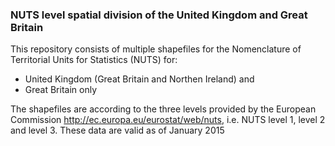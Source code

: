 ### NUTS level spatial division of the United Kingdom and Great Britain

This repository consists of multiple shapefiles for the Nomenclature of Territorial Units for Statistics (NUTS) for:
* United Kingdom (Great Britain and Northen Ireland) and 
* Great Britain only

The shapefiles are according to the three levels provided by the European Commission http://ec.europa.eu/eurostat/web/nuts, i.e. NUTS level 1, level 2 and level 3. These data are valid as of January 2015
